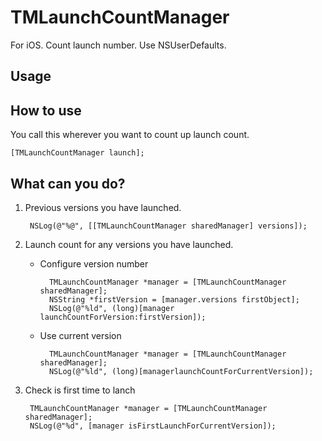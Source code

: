 TMLaunchCountManager
====================

For iOS. Count launch number. Use NSUserDefaults.

## Usage

## How to use
You call this wherever you want to count up launch count.

	[TMLaunchCountManager launch];
	
## What can you do?
1. Previous versions you have launched.

		NSLog(@"%@", [[TMLaunchCountManager sharedManager] versions]);
2. Launch count for any versions you have launched.
	- Configure version number

			TMLaunchCountManager *manager = [TMLaunchCountManager sharedManager];
			NSString *firstVersion = [manager.versions firstObject];
			NSLog(@"%ld", (long)[manager launchCountForVersion:firstVersion]);

	- Use current version
	
			TMLaunchCountManager *manager = [TMLaunchCountManager sharedManager];
			NSLog(@"%ld", (long)[managerlaunchCountForCurrentVersion]);

3. Check is first time to lanch

		TMLaunchCountManager *manager = [TMLaunchCountManager sharedManager];
		NSLog(@"%d", [manager isFirstLaunchForCurrentVersion]);
	